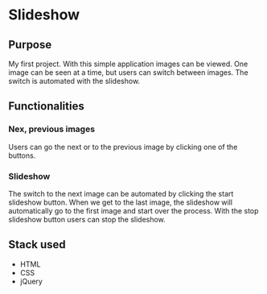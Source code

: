 # Slideshow

## Purpose
My first project. With this simple application images can be viewed. One image can be seen at a time, but users can switch between images. The switch is automated with the slideshow.

## Functionalities
### Nex, previous images
Users can go the next or to the previous image by clicking one of the buttons.

### Slideshow
The switch to the next image can be automated by clicking the start slideshow button. When we get to the last image, the slideshow will automatically go to the first image and start over the process. With the stop slideshow button users can stop the slideshow.

## Stack used

- HTML
- CSS
- jQuery